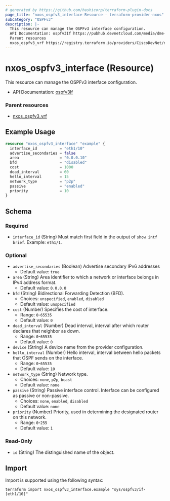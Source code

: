 ```yaml
---
# generated by https://github.com/hashicorp/terraform-plugin-docs
page_title: "nxos_ospfv3_interface Resource - terraform-provider-nxos"
subcategory: "OSPFv3"
description: |-
  This resource can manage the OSPFv3 interface configuration.
  API Documentation: ospfv3If https://pubhub.devnetcloud.com/media/dme-docs-10-2-2/docs/Routing%20and%20Forwarding/ospfv3:If/
  Parent resources
  nxos_ospfv3_vrf https://registry.terraform.io/providers/CiscoDevNet/nxos/latest/docs/resources/ospfv3_vrf
---
```


# nxos_ospfv3_interface (Resource)

This resource can manage the OSPFv3 interface configuration.

- API Documentation: [ospfv3If](https://pubhub.devnetcloud.com/media/dme-docs-10-2-2/docs/Routing%20and%20Forwarding/ospfv3:If/)

### Parent resources

- [nxos_ospfv3_vrf](https://registry.terraform.io/providers/CiscoDevNet/nxos/latest/docs/resources/ospfv3_vrf)

## Example Usage

```terraform
resource "nxos_ospfv3_interface" "example" {
  interface_id          = "eth1/10"
  advertise_secondaries = false
  area                  = "0.0.0.10"
  bfd                   = "disabled"
  cost                  = 1000
  dead_interval         = 60
  hello_interval        = 15
  network_type          = "p2p"
  passive               = "enabled"
  priority              = 10
}
```

<!-- schema generated by tfplugindocs -->
## Schema

### Required

- `interface_id` (String) Must match first field in the output of `show intf brief`. Example: `eth1/1`.

### Optional

- `advertise_secondaries` (Boolean) Advertise secondary IPv6 addresses
  - Default value: `true`
- `area` (String) Area identifier to which a network or interface belongs in IPv4 address format.
  - Default value: `0.0.0.0`
- `bfd` (String) Bidirectional Forwarding Detection (BFD).
  - Choices: `unspecified`, `enabled`, `disabled`
  - Default value: `unspecified`
- `cost` (Number) Specifies the cost of interface.
  - Range: `0`-`65535`
  - Default value: `0`
- `dead_interval` (Number) Dead interval, interval after which router declares that neighbor as down.
  - Range: `0`-`65535`
  - Default value: `0`
- `device` (String) A device name from the provider configuration.
- `hello_interval` (Number) Hello interval, interval between hello packets that OSPF sends on the interface.
  - Range: `0`-`65535`
  - Default value: `10`
- `network_type` (String) Network type.
  - Choices: `none`, `p2p`, `bcast`
  - Default value: `none`
- `passive` (String) Passive interface control. Interface can be configured as passive or non-passive.
  - Choices: `none`, `enabled`, `disabled`
  - Default value: `none`
- `priority` (Number) Priority, used in determining the designated router on this network.
  - Range: `0`-`255`
  - Default value: `1`

### Read-Only

- `id` (String) The distinguished name of the object.

## Import

Import is supported using the following syntax:

```shell
terraform import nxos_ospfv3_interface.example "sys/ospfv3/if-[eth1/10]"
```
